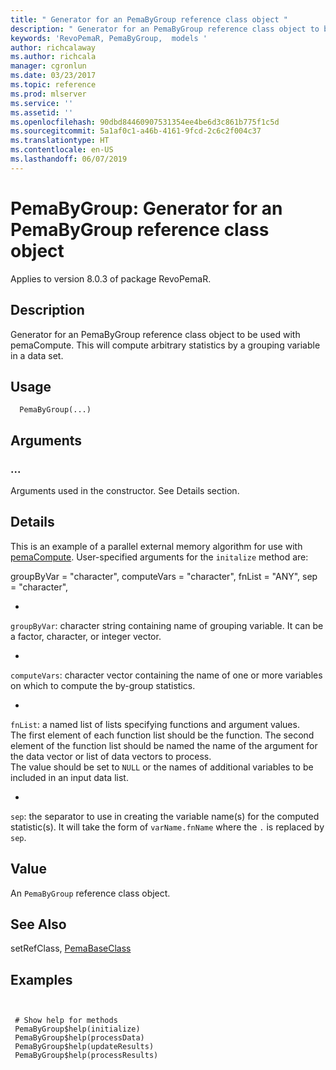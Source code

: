 ```yaml
---
title: " Generator for an PemaByGroup reference class object "
description: " Generator for an PemaByGroup reference class object to be used with pemaCompute. This will compute arbitrary statistics by a grouping variable in a data set. "
keywords: 'RevoPemaR, PemaByGroup,  models '
author: richcalaway
ms.author: richcala
manager: cgronlun
ms.date: 03/23/2017
ms.topic: reference
ms.prod: mlserver
ms.service: ''
ms.assetid: ''
ms.openlocfilehash: 90dbd84460907531354ee4be6d3c861b775f1c5d
ms.sourcegitcommit: 5a1af0c1-a46b-4161-9fcd-2c6c2f004c37
ms.translationtype: HT
ms.contentlocale: en-US
ms.lasthandoff: 06/07/2019
---
```

 # <a name="pemabygroup--generator-for-an-pemabygroup-reference-class-object"></a>PemaByGroup:  Generator for an PemaByGroup reference class object 

 Applies to version 8.0.3 of package RevoPemaR.

 ## <a name="description"></a>Description

Generator for an PemaByGroup reference class object to be used with pemaCompute. This will compute arbitrary statistics by a grouping variable in a data set.


 ## <a name="usage"></a>Usage

```   
  PemaByGroup(...)

```


 ## <a name="arguments"></a>Arguments



 ###  <a name=""></a>...
  Arguments used in the constructor. See Details section. 



 ## <a name="details"></a>Details

This is an example of a parallel external memory algorithm for use with [pemaCompute](pemacompute.md). User-specified arguments for the `initalize` method are:

groupByVar = "character", computeVars = "character", fnList = "ANY", sep = "character",  

* 
 `groupByVar`: character string containing name of grouping variable.  It can be a factor, character, or integer vector.

* 
 `computeVars`: character vector containing the name of one or more variables on which to compute the by-group statistics.

* 
 `fnList`: a named list of lists specifying functions and argument values.  
The first element of each function list should be the function. The second element of the function list should be named the name of the argument for the data vector or list of data vectors to process.  
 The value should be set to `NULL` or the names of additional variables to be included in an input data list.

* 
 `sep`: the separator to use in creating the variable name(s) for the computed statistic(s).  It will take the form of `varName.fnName` where the `.` is replaced by `sep`.




 ## <a name="value"></a>Value

An `PemaByGroup` reference class object.








 ## <a name="see-also"></a>See Also

setRefClass, [PemaBaseClass](pemabaseclass.md)

 ## <a name="examples"></a>Examples

 ```


  # Show help for methods
  PemaByGroup$help(initialize)
  PemaByGroup$help(processData)
  PemaByGroup$help(updateResults)
  PemaByGroup$help(processResults)
```




